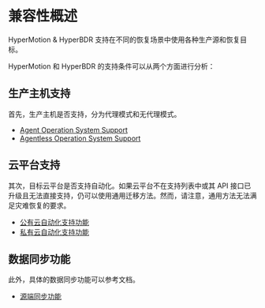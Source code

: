 # 兼容性概述

HyperMotion & HyperBDR 支持在不同的恢复场景中使用各种生产源和恢复目标。

HyperMotion 和 HyperBDR 的支持条件可以从两个方面进行分析：

## 生产主机支持

首先，生产主机是否支持，分为代理模式和无代理模式。

- [Agent Operation System Support](https://oneprocloud.feishu.cn/sheets/VRqksSPEPhRTPStp3kVcItXNnyh?sheet=Y9fpqO)
- [Agentless Operation System Support](https://oneprocloud.feishu.cn/sheets/VRqksSPEPhRTPStp3kVcItXNnyh?sheet=0MJNYC)

## 云平台支持

其次，目标云平台是否支持自动化。如果云平台不在支持列表中或其 API 接口已升级且无法直接支持，仍可以使用通用迁移方法。然而，请注意，通用方法无法满足灾难恢复的要求。

- [公有云自动化支持功能](https://oneprocloud.feishu.cn/sheets/S7LisoSWdhm2G4t0rdycwxEunEd?sheet=1OatFu)
- [私有云自动化支持功能](https://oneprocloud.feishu.cn/sheets/S7LisoSWdhm2G4t0rdycwxEunEd?sheet=2fOzMl)

## 数据同步功能

此外，具体的数据同步功能可以参考文档。

- [源端同步功能](https://oneprocloud.feishu.cn/sheets/S7LisoSWdhm2G4t0rdycwxEunEd?sheet=0hEfBi)
